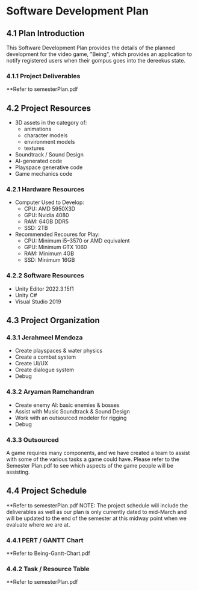 # Software Development Plan

## 4.1   Plan Introduction <br>
  This Software Development Plan provides the details of the planned development for the video game, "Being", which provides an application to notify registered users when their gompus goes into the dereekus state.
### 4.1.1 Project Deliverables <br>
  **Refer to semesterPlan.pdf
## 4.2   Project Resources <br>
  - 3D assets in the category of:
      - animations
      - character models
      - environment models
      - textures
  - Soundtrack / Sound Design
  - AI-generated code
  - Playspace generative code
  - Game mechanics code
### 4.2.1 Hardware Resources <br>
  - Computer Used to Develop:
      - CPU: AMD 5950X3D
      - GPU: Nvidia 4080
      - RAM: 64GB DDR5
      - SSD: 2TB
  - Recommended Recoures for Play:
      - CPU: Minimum i5–3570 or AMD equivalent
      - GPU: Minimum GTX 1060
      - RAM: Minimum 4GB
      - SSD: Minimum 16GB
### 4.2.2 Software Resources <br>
  - Unity Editor 2022.3.15f1
  - Unity C#
  - Visual Studio 2019
## 4.3   Project Organization <br>

### 4.3.1 Jerahmeel Mendoza <br>
  - Create playspaces & water physics
  - Create a combat system
  - Create UI/UX
  - Create dialogue system
  - Debug

### 4.3.2 Aryaman Ramchandran <br>
  - Create enemy AI: basic enemies & bosses
  - Assist with Music Soundtrack & Sound Design
  - Work with an outsourced modeler for rigging
  - Debug

### 4.3.3 Outsourced <br>
  A game requires many components, and we have created a team to assist with some of the various tasks a game could have. Please refer to the Semester Plan.pdf to see which aspects of the game people will be assisting.

## 4.4   Project Schedule <br>
  **Refer to semesterPlan.pdf
  NOTE: The project schedule will include the deliverables as well as our plan is only currently dated to mid-March and will be updated to the end of the semester at this midway point when we evaluate where we are at. 
### 4.4.1 PERT / GANTT Chart <br>
   **Refer to Being-Gantt-Chart.pdf
### 4.4.2 Task / Resource Table <br>
  **Refer to semesterPlan.pdf
